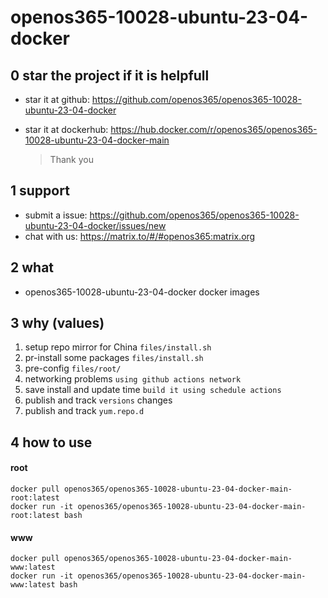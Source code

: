 # openos365-10028-ubuntu-23-04-docker

## 0 star the project if it is helpfull

* star it at github: https://github.com/openos365/openos365-10028-ubuntu-23-04-docker
* star it at dockerhub: https://hub.docker.com/r/openos365/openos365-10028-ubuntu-23-04-docker-main

  > Thank you

## 1 support

* submit a issue: https://github.com/openos365/openos365-10028-ubuntu-23-04-docker/issues/new
* chat with us: https://matrix.to/#/#openos365:matrix.org

## 2 what

* openos365-10028-ubuntu-23-04-docker docker images
  
## 3 why (values)

1. setup repo mirror for China `files/install.sh`
1. pr-install some packages `files/install.sh`
1. pre-config `files/root/`
1. networking problems `using github actions network`
1. save install and update time `build it using schedule actions`
1. publish and track `versions` changes
1. publish and track `yum.repo.d`

## 4 how to use

#### root
```
docker pull openos365/openos365-10028-ubuntu-23-04-docker-main-root:latest
docker run -it openos365/openos365-10028-ubuntu-23-04-docker-main-root:latest bash
```
#### www

```
docker pull openos365/openos365-10028-ubuntu-23-04-docker-main-www:latest
docker run -it openos365/openos365-10028-ubuntu-23-04-docker-main-www:latest bash
```
